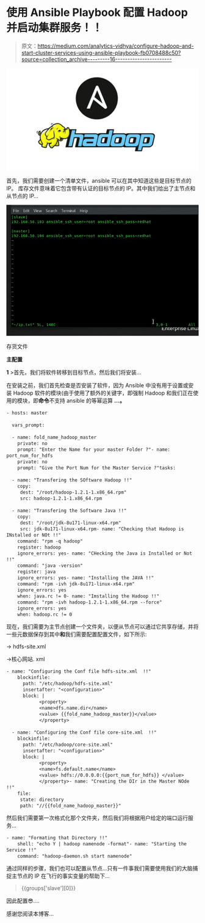 # 使用 Ansible Playbook 配置 Hadoop 并启动集群服务！！

> 原文：<https://medium.com/analytics-vidhya/configure-hadoop-and-start-cluster-services-using-ansible-playbook-fb0708488c50?source=collection_archive---------16----------------------->

![](img/1b508f53d03964107eb0519984fff073.png)

首先，我们需要创建一个清单文件，ansible 可以在其中知道这些是目标节点的 IP。
库存文件意味着它包含带有认证的目标节点的 IP。其中我们给出了主节点和从节点的 IP…

![](img/f9c9a7da54e161076f5fd65c4fa58b11.png)

存货文件

**主配置**

**1** >首先，我们将软件转移到目标节点，然后我们将安装…

在安装之前，我们首先检查是否安装了软件，因为 Ansible 中没有用于设置或安装 Hadoop 软件的模块(由于使用了额外的关键字，即强制 Hadoop 和我们正在使用的模块，即**命令**不支持 ansible 的等幂运算 **…。**

```
- hosts: master

  vars_prompt:

  - name: fold_name_hadoop_master
    private: no
    prompt: "Enter the Name for your master Folder ?"- name: port_num_for_hdfs
    private: no
    prompt: "Give the Port Num for the Master Service ?"tasks:

  - name: "Transfering the SOftware Hadoop !!"
    copy: 
     dest: "/root/hadoop-1.2.1-1.x86_64.rpm"
     src: hadoop-1.2.1-1.x86_64.rpm

  - name: "Transfering the Software Java !!"
    copy:
     dest: "/root/jdk-8u171-linux-x64.rpm"
     src: jdk-8u171-linux-x64.rpm- name: "Checking that Hadoop is INstalled or NOt !!"
    command: "rpm -q hadoop"
    register: hadoop
    ignore_errors: yes- name: "CHecking the Java is Installed or Not !!"
    command: "java -version"
    register: java
    ignore_errors: yes- name: "Installing the JAVA !!"
    command: "rpm -ivh jdk-8u171-linux-x64.rpm"
    ignore_errors: yes
    when: java.rc != 0- name: "Imstalling the Hadoop !!"
    command: "rpm -ivh hadoop-1.2.1-1.x86_64.rpm --force"
    ignore_errors: yes
    when: hadoop.rc != 0
```

现在，我们需要为主节点创建一个文件夹，以便从节点可以通过它共享存储，并将一些元数据保存到其中**和**我们需要配置配置文件，如下所示:

→ hdfs-site.xml

→核心网站. xml

```
- name: "Configuring the Conf file hdfs-site.xml  !!"
    blockinfile:
      path: "/etc/hadoop/hdfs-site.xml"
      insertafter: "<configuration>"
      block: |
            <property>
            <name>dfs.name.dir</name>
            <value> {{fold_name_hadoop_master}}</value>
            </property>

  - name: "Configuring the Conf file core-site.xml  !!"
    blockinfile:
      path: "/etc/hadoop/core-site.xml"
      insertafter: "<configuration>"
      block: |
            <property>
            <name>fs.default.name</name>
            <value> hdfs://0.0.0.0:{{port_num_for_hdfs}} </value>
            </property>- name: "Creating the DIr in the Master NOde !!"
    file:
     state: directory
     path: "//{{fold_name_hadoop_master}}"
```

然后我们需要第一次格式化那个文件夹，然后我们将根据用户给定的端口运行服务…

```
- name: "Formating that Directory !!"
    shell: "echo Y | hadoop namenode -format"- name: "Starting the Service !!"
    command: "hadoop-daemon.sh start namenode"
```

通过同样的步骤，我们也可以配置从节点…只有一件事我们需要使用我们的大脑捕捉主节点的 IP 在飞行的事实变量的帮助下…

> {{groups['slave'][0]}}

因此配置😎….

感谢您阅读本博客…
